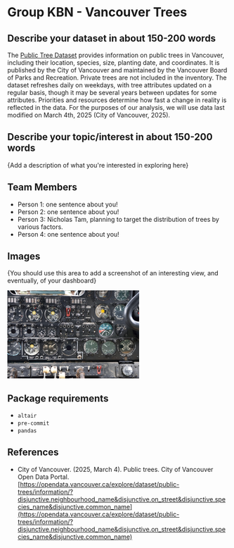 # Group KBN - Vancouver Trees

## Describe your dataset in about 150-200 words

The [Public Tree Dataset](https://opendata.vancouver.ca/explore/dataset/public-trees/information/?disjunctive.neighbourhood_name&disjunctive.on_street&disjunctive.species_name&disjunctive.common_name) provides information on public trees in Vancouver, including their location, species, size, planting date, and coordinates. It is published by the City of Vancouver and maintained by the Vancouver Board of Parks and Recreation. Private trees are not included in the inventory. The dataset refreshes daily on weekdays, with tree attributes updated on a regular basis, though it may be several years between updates for some attributes. Priorities and resources determine how fast a change in reality is reflected in the data. For the purposes of our analysis, we will use data last modified on March 4th, 2025 (City of Vancouver, 2025). 

## Describe your topic/interest in about 150-200 words

{Add a description of what you're interested in exploring here}

## Team Members

- Person 1: one sentence about you!
- Person 2: one sentence about you!
- Person 3: Nicholas Tam, planning to target the distribution of trees by various factors.
- Person 4: one sentence about you!

## Images

{You should use this area to add a screenshot of an interesting view, and eventually, of your dashboard}

<img src ="images/test.jpg" width="300px">

## Package requirements

- `altair`
- `pre-commit`
- `pandas`

## References

- City of Vancouver. (2025, March 4). Public trees. City of Vancouver Open Data Portal. [https://opendata.vancouver.ca/explore/dataset/public-trees/information/?disjunctive.neighbourhood_name&disjunctive.on_street&disjunctive.species_name&disjunctive.common_name](https://opendata.vancouver.ca/explore/dataset/public-trees/information/?disjunctive.neighbourhood_name&disjunctive.on_street&disjunctive.species_name&disjunctive.common_name)
